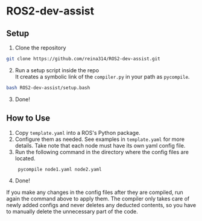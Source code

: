 # ROS2-dev-assist

## Setup
1. Clone the repository
```bash
git clone https://github.com/reina314/ROS2-dev-assist.git
```
2. Run a setup script inside the repo<br>
It creates a symbolic link of the `compiler.py` in your path as `pycompile`.
```bash
bash ROS2-dev-assist/setup.bash
```
3. Done!

## How to Use
1. Copy `template.yaml` into a ROS's Python package.
2. Configure them as needed. See examples in `template.yaml` for more details. Take note that each node must have its own yaml config file.
3. Run the following command in the directory where the config files are located.
   ```bash
    pycompile node1.yaml node2.yaml
   ```
4. Done!

If you make any changes in the config files after they are compiled, run again the command above to apply them. The compiler only takes care of newly added configs and never deletes any deducted contents, so you have to manually delete the unnecessary part of the code.
